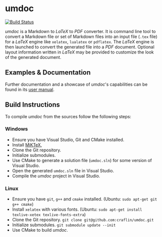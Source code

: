 
# umdoc

[![Build Status](http://xaws6t1emwa2m5pr.myfritz.net:8080/buildStatus/icon?job=craflin%2Fumdoc%2Fmaster)](http://xaws6t1emwa2m5pr.myfritz.net:8080/job/craflin/job/umdoc/job/master/)

*umdoc* is a Markdown to *LaTeX* to *PDF* converter.
It is command line tool to convert a Markdown file or set of Markdown files into an input file (`.tex` file) for a *LaTeX* engine like `xelatex`, `lualatex` or `pdflatex`.
The *LaTeX* engine is then launched to convert the generated file into a *PDF* document.
Optional layout information written in *LaTeX* may be provided to customize the look of the generated document.

## Examples & Documentation

Further documentation and a showcase of *umdoc*'s capabilities can be found in its [user manual](https://github.com/craflin/umdoc/releases/download/0.3.0/umdoc-0.3.0.pdf).

## Build Instructions

To compile *umdoc* from the sources follow the following steps:

### Windows

* Ensure you have Visual Studio, Git and CMake installed.
* Install [MiKTeX](https://miktex.org),
* Clone the Git repository.
* Initialize submodules.
* Use CMake to generate a solution file (`umdoc.sln`) for some version of Visual Studio.
* Open the generated `umdoc.sln` file in Visual Studio.
* Compile the *umdoc* project in Visual Studio.

### Linux

* Ensure you have `git`, `g++` and `cmake` installed. (Ubuntu: `sudo apt-get git g++ cmake`)
* Install `xelatex` with various fonts. (Ubuntu: `sudo apt-get install texlive-xetex texlive-fonts-extra`)
* Clone the Git repository. `git clone git@github.com:craflin/umdoc.git`
* Initialize submodules. `git submodule update --init`
* Use CMake to build *umdoc*.